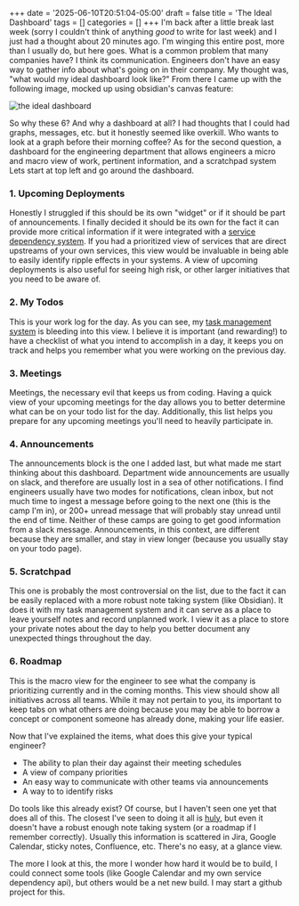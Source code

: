 +++
date = '2025-06-10T20:51:04-05:00'
draft = false
title = 'The Ideal Dashboard'
tags = []
categories = []
+++
I'm back after a little break last week (sorry I couldn't think of anything *good* to write for last week) and I just had a thought about 20 minutes ago. I'm winging this entire post, more than I usually do, but here goes. What is a common problem that many companies have? I think its communication. Engineers don't have an easy way to gather info about what's going on in their company. My thought was, "what would my ideal dashboard look like?" From there I came up with the following image, mocked up using obsidian's canvas feature: 

![the ideal dashboard](/ideal_dev_dashboard.png)

So why these 6? And why a dashboard at all? I had thoughts that I could had graphs, messages, etc. but it honestly seemed like overkill. Who wants to look at a graph before their morning coffee? As for the second question, a dashboard for the engineering department that allows engineers a micro and macro view of work, pertinent information, and a scratchpad system  Lets start at top left and go around the dashboard. 

### 1. Upcoming Deployments
Honestly I struggled if this should be its own "widget" or if it should be part of announcements. I finally decided it should be its own for the fact it can provide more critical information if it were integrated with a [service dependency system](https://github.com/jlpdeveloper/service-dependency-api). If you had a prioritized view of services that are direct upstreams of your own services, this view would be invaluable in being able to easily identify ripple effects in your systems. A view of upcoming deployments is also useful for seeing high risk, or other larger initiatives that you need to be aware of.

### 2. My Todos
This is your work log for the day. As you can see, my [task management system](https://blog.joshpotts.net/posts/my-task-management-system/) is bleeding into this view. I believe it is important (and rewarding!) to have a checklist of what you intend to accomplish in a day, it keeps you on track and helps you remember what you were working on the previous day.

### 3. Meetings
Meetings, the necessary evil that keeps us from coding. Having a quick view of your upcoming meetings for the day allows you to better determine what can be on your todo list for the day. Additionally, this list helps you prepare for any upcoming meetings you'll need to heavily participate in. 

### 4. Announcements
The announcements block is the one I added last, but what made me start thinking about this dashboard. Department wide announcements are usually on slack, and therefore are usually lost in a sea of other notifications. I find engineers usually have two modes for notifications, clean inbox, but not much time to ingest a message before going to the next one (this is the camp I'm in), or 200+ unread message that will probably stay unread until the end of time. Neither of these camps are going to get good information from a slack message. Announcements, in this context, are different because they are smaller, and stay in view longer (because you usually stay on your todo page). 

### 5. Scratchpad
This one is probably the most controversial on the list, due to the fact it can be easily replaced with a more robust note taking system (like Obsidian). It does it with my task management system and it can serve as a place to leave yourself notes and record unplanned work. I view it as a place to store your private notes about the day to help you better document any unexpected things throughout the day. 

### 6. Roadmap
This is the macro view for the engineer to see what the company is prioritizing currently and in the coming months. This view should show all initiatives across all teams. While it may not pertain to you, its important to keep tabs on what others are doing because you may be able to borrow a concept or component someone has already done, making your life easier. 


Now that I've explained the items, what does this give your typical engineer?
- The ability to plan their day against their meeting schedules
- A view of company priorities
- An easy way to communicate with other teams via announcements
- A way to to identify risks 

Do tools like this already exist? Of course, but I haven't seen one yet that does all of this. The closest I've seen to doing it all is [huly](https://huly.io/), but even it doesn't have a robust enough note taking system (or a roadmap if I remember correctly). Usually this information is scattered in Jira, Google Calendar, sticky notes, Confluence, etc. There's no easy, at a glance view. 

The more I look at this, the more I wonder how hard it would be to build, I could connect some tools (like Google Calendar and my own service dependency api), but others would be a net new build. I may start a github project for this. 
